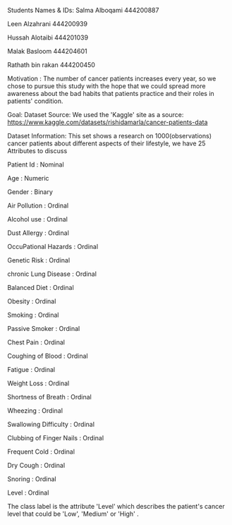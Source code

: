 Students Names & IDs:
Salma Alboqami 444200887

Leen Alzahrani 444200939

Hussah Alotaibi 444201039

Malak Basloom 444204601

Rathath bin rakan 444200450

Motivation :
The number of cancer patients increases every year, so we chose to pursue this study with the hope that we could spread more awareness about the bad habits that patients practice and their roles in patients' condition.

Goal:
Dataset Source:
We used the 'Kaggle' site as a source: https://www.kaggle.com/datasets/rishidamarla/cancer-patients-data

Dataset Information:
This set shows a research on 1000(observations) cancer patients about different aspects of their lifestyle, we have 25 Attributes to discuss

Patient Id : Nominal

Age : Numeric

Gender : Binary

Air Pollution : Ordinal

Alcohol use : Ordinal

Dust Allergy : Ordinal

OccuPational Hazards : Ordinal

Genetic Risk : Ordinal

chronic Lung Disease : Ordinal

Balanced Diet : Ordinal

Obesity : Ordinal

Smoking : Ordinal

Passive Smoker : Ordinal

Chest Pain : Ordinal

Coughing of Blood : Ordinal

Fatigue : Ordinal

Weight Loss : Ordinal

Shortness of Breath : Ordinal

Wheezing : Ordinal

Swallowing Difficulty : Ordinal

Clubbing of Finger Nails : Ordinal

Frequent Cold : Ordinal

Dry Cough : Ordinal

Snoring : Ordinal

Level : Ordinal

The class label is the attribute 'Level' which describes the patient's cancer level that could be 'Low', 'Medium' or 'High' .
